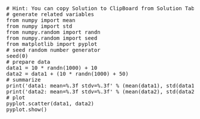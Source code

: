 <pre class="file" data-target="clipboard">
# Hint: You can copy Solution to ClipBoard from Solution Tab
# generate related variables
from numpy import mean
from numpy import std
from numpy.random import randn
from numpy.random import seed
from matplotlib import pyplot
# seed random number generator
seed(0)
# prepare data
data1 = 10 * randn(1000) + 10
data2 = data1 + (10 * randn(1000) + 50)
# summarize
print('data1: mean=%.3f stdv=%.3f' % (mean(data1), std(data1)))
print('data2: mean=%.3f stdv=%.3f' % (mean(data2), std(data2)))
# plot
pyplot.scatter(data1, data2)
pyplot.show()
</pre>